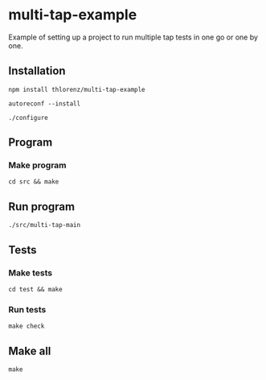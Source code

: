 # multi-tap-example

Example of setting up a project to run multiple tap tests in one go or one by one.

## Installation

    npm install thlorenz/multi-tap-example

    autoreconf --install

    ./configure

## Program

### Make program

    cd src && make

## Run program

    ./src/multi-tap-main

## Tests

### Make tests

    cd test && make

### Run tests

    make check


## Make all

    make
